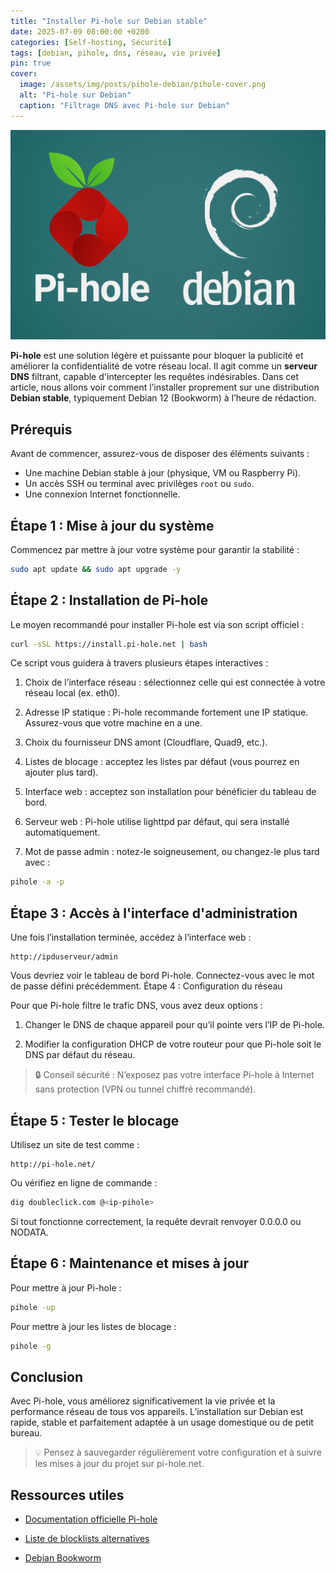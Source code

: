 ```yaml
---
title: "Installer Pi-hole sur Debian stable"
date: 2025-07-09 08:00:00 +0200
categories: [Self-hosting, Sécurité]
tags: [debian, pihole, dns, réseau, vie privée]
pin: true
cover:
  image: /assets/img/posts/pihole-debian/pihole-cover.png
  alt: "Pi-hole sur Debian"
  caption: "Filtrage DNS avec Pi-hole sur Debian"
---
```

![Test cover](assets/img/posts/pihole-debian/pihole-cover.png)

**Pi-hole** est une solution légère et puissante pour bloquer la publicité et améliorer la confidentialité de votre réseau local. Il agit comme un **serveur DNS** filtrant, capable d'intercepter les requêtes indésirables. Dans cet article, nous allons voir comment l’installer proprement sur une distribution **Debian stable**, typiquement Debian 12 (Bookworm) à l’heure de rédaction.

## Prérequis

Avant de commencer, assurez-vous de disposer des éléments suivants :

- Une machine Debian stable à jour (physique, VM ou Raspberry Pi).
- Un accès SSH ou terminal avec privilèges `root` ou `sudo`.
- Une connexion Internet fonctionnelle.

## Étape 1 : Mise à jour du système

Commencez par mettre à jour votre système pour garantir la stabilité :

```bash
sudo apt update && sudo apt upgrade -y
```

## Étape 2 : Installation de Pi-hole

Le moyen recommandé pour installer Pi-hole est via son script officiel :

```bash
curl -sSL https://install.pi-hole.net | bash
```

Ce script vous guidera à travers plusieurs étapes interactives :

  1. Choix de l’interface réseau : sélectionnez celle qui est connectée à votre réseau local (ex. eth0).

  2. Adresse IP statique : Pi-hole recommande fortement une IP statique. Assurez-vous que votre machine en a une.

  3. Choix du fournisseur DNS amont (Cloudflare, Quad9, etc.).

  4. Listes de blocage : acceptez les listes par défaut (vous pourrez en ajouter plus tard).

  5. Interface web : acceptez son installation pour bénéficier du tableau de bord.

  6. Serveur web : Pi-hole utilise lighttpd par défaut, qui sera installé automatiquement.

  7. Mot de passe admin : notez-le soigneusement, ou changez-le plus tard avec :
  
  ```bash
  pihole -a -p
  ```

## Étape 3 : Accès à l'interface d'administration

Une fois l’installation terminée, accédez à l’interface web :

```arduino
http://ipduserveur/admin
```

Vous devriez voir le tableau de bord Pi-hole. Connectez-vous avec le mot de passe défini précédemment.
Étape 4 : Configuration du réseau

Pour que Pi-hole filtre le trafic DNS, vous avez deux options :

  1. Changer le DNS de chaque appareil pour qu’il pointe vers l’IP de Pi-hole.

  2. Modifier la configuration DHCP de votre routeur pour que Pi-hole soit le DNS par défaut du réseau.

> 🔒 Conseil sécurité : N’exposez pas votre interface Pi-hole à Internet sans protection (VPN ou tunnel chiffré recommandé).

## Étape 5 : Tester le blocage

Utilisez un site de test comme :

```arduino
http://pi-hole.net/
```

Ou vérifiez en ligne de commande :

```bash
dig doubleclick.com @<ip-pihole>
```

Si tout fonctionne correctement, la requête devrait renvoyer 0.0.0.0 ou NODATA.

## Étape 6 : Maintenance et mises à jour

Pour mettre à jour Pi-hole :

```bash
pihole -up
```

Pour mettre à jour les listes de blocage :

```bash
pihole -g
```

## Conclusion

Avec Pi-hole, vous améliorez significativement la vie privée et la performance réseau de tous vos appareils. L’installation sur Debian est rapide, stable et parfaitement adaptée à un usage domestique ou de petit bureau.

> 💡 Pensez à sauvegarder régulièrement votre configuration et à suivre les mises à jour du projet sur pi-hole.net.

## Ressources utiles

- [Documentation officielle Pi-hole](https://docs.pi-hole.net/)

- [Liste de blocklists alternatives](https://firebog.net/)

- [Debian Bookworm](https://www.debian.org/releases/bookworm/)
